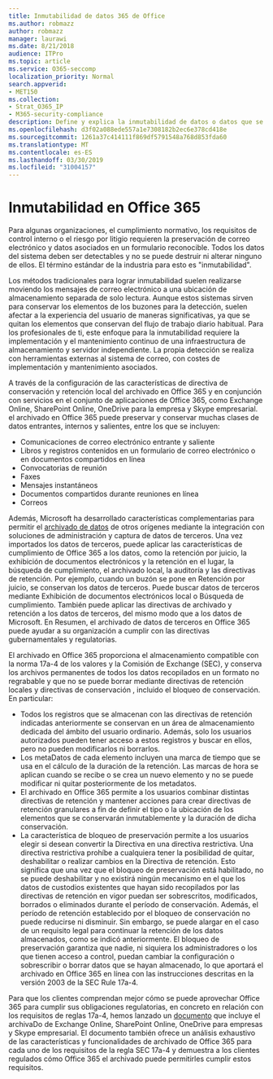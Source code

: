 ```yaml
---
title: Inmutabilidad de datos 365 de Office
ms.author: robmazz
author: robmazz
manager: laurawi
ms.date: 8/21/2018
audience: ITPro
ms.topic: article
ms.service: O365-seccomp
localization_priority: Normal
search.appverid:
- MET150
ms.collection:
- Strat_O365_IP
- M365-security-compliance
description: Define y explica la inmutabilidad de datos o datos que se deben poder detectar y no se pueden destruir ni modificar.
ms.openlocfilehash: d3f02a088ede557a1e7308182b2ec6e378cd418e
ms.sourcegitcommit: 1261a37c414111f869df5791548a768d853fda60
ms.translationtype: MT
ms.contentlocale: es-ES
ms.lasthandoff: 03/30/2019
ms.locfileid: "31004157"
---
```

# <a name="immutability-in-office-365"></a>Inmutabilidad en Office 365
Para algunas organizaciones, el cumplimiento normativo, los requisitos de control interno o el riesgo por litigio requieren la preservación de correo electrónico y datos asociados en un formulario reconocible. Todos los datos del sistema deben ser detectables y no se puede destruir ni alterar ninguno de ellos. El término estándar de la industria para esto es "inmutabilidad". 

Los métodos tradicionales para lograr inmutabilidad suelen realizarse moviendo los mensajes de correo electrónico a una ubicación de almacenamiento separada de solo lectura. Aunque estos sistemas sirven para conservar los elementos de los buzones para la detección, suelen afectar a la experiencia del usuario de maneras significativas, ya que se quitan los elementos que conservan del flujo de trabajo diario habitual. Para los profesionales de ti, este enfoque para la inmutabilidad requiere la implementación y el mantenimiento continuo de una infraestructura de almacenamiento y servidor independiente. La propia detección se realiza con herramientas externas al sistema de correo, con costes de implementación y mantenimiento asociados.

A través de la configuración de las características de directiva de conservación y retención local del archivado en Office 365 y en conjunción con servicios en el conjunto de aplicaciones de Office 365, como Exchange Online, SharePoint Online, OneDrive para la empresa y Skype empresarial. el archivado en Office 365 puede preservar y conservar muchas clases de datos entrantes, internos y salientes, entre los que se incluyen:
- Comunicaciones de correo electrónico entrante y saliente
- Libros y registros contenidos en un formulario de correo electrónico o en documentos compartidos en línea
- Convocatorias de reunión
- Faxes
- Mensajes instantáneos
- Documentos compartidos durante reuniones en línea
- Correos

Además, Microsoft ha desarrollado características complementarias para permitir el [archivado de datos](https://support.office.com/article/Archiving-third-party-data-in-Office-365-0ce338d5-3666-4a18-86ab-c6910ff408cc) de otros orígenes mediante la integración con soluciones de administración y captura de datos de terceros. Una vez importados los datos de terceros, puede aplicar las características de cumplimiento de Office 365 a los datos, como la retención por juicio, la exhibición de documentos electrónicos y la retención en el lugar, la búsqueda de cumplimiento, el archivado local, la auditoría y las directivas de retención. Por ejemplo, cuando un buzón se pone en Retención por juicio, se conservan los datos de terceros. Puede buscar datos de terceros mediante Exhibición de documentos electrónicos local o Búsqueda de cumplimiento. También puede aplicar las directivas de archivado y retención a los datos de terceros, del mismo modo que a los datos de Microsoft. En Resumen, el archivado de datos de terceros en Office 365 puede ayudar a su organización a cumplir con las directivas gubernamentales y regulatorias.

El archivado en Office 365 proporciona el almacenamiento compatible con la norma 17a-4 de los valores y la Comisión de Exchange (SEC), y conserva los archivos permanentes de todos los datos recopilados en un formato no regrabable y que no se puede borrar mediante directivas de retención locales y directivas de conservación , incluido el bloqueo de conservación. En particular:
- Todos los registros que se almacenan con las directivas de retención indicadas anteriormente se conservan en un área de almacenamiento dedicada del ámbito del usuario ordinario. Además, solo los usuarios autorizados pueden tener acceso a estos registros y buscar en ellos, pero no pueden modificarlos ni borrarlos.
- Los metaDatos de cada elemento incluyen una marca de tiempo que se usa en el cálculo de la duración de la retención. Las marcas de hora se aplican cuando se recibe o se crea un nuevo elemento y no se puede modificar ni quitar posteriormente de los metadatos.
- El archivado en Office 365 permite a los usuarios combinar distintas directivas de retención y mantener acciones para crear directivas de retención granulares a fin de definir el tipo o la ubicación de los elementos que se conservarán inmutablemente y la duración de dicha conservación.
- La característica de bloqueo de preservación permite a los usuarios elegir si desean convertir la Directiva en una directiva restrictiva. Una directiva restrictiva prohíbe a cualquiera tener la posibilidad de quitar, deshabilitar o realizar cambios en la Directiva de retención. Esto significa que una vez que el bloqueo de preservación está habilitado, no se puede deshabilitar y no existirá ningún mecanismo en el que los datos de custodios existentes que hayan sido recopilados por las directivas de retención en vigor puedan ser sobrescritos, modificados, borrados o eliminados durante el período de conservación. Además, el período de retención establecido por el bloqueo de conservación no puede reducirse ni disminuir. Sin embargo, se puede alargar en el caso de un requisito legal para continuar la retención de los datos almacenados, como se indicó anteriormente. El bloqueo de preservación garantiza que nadie, ni siquiera los administradores o los que tienen acceso a control, puedan cambiar la configuración o sobrescribir o borrar datos que se hayan almacenado, lo que aportará el archivado en Office 365 en línea con las instrucciones descritas en la versión 2003 de la SEC Rule 17a-4.

Para que los clientes comprendan mejor cómo se puede aprovechar Office 365 para cumplir sus obligaciones regulatorias, en concreto en relación con los requisitos de reglas 17a-4, hemos lanzado un [documento](https://go.microsoft.com/fwlink/?linkid=830440) que incluye el archivaDo de Exchange Online, SharePoint Online, OneDrive para empresas y Skype empresarial. El documento también ofrece un análisis exhaustivo de las características y funcionalidades de archivado de Office 365 para cada uno de los requisitos de la regla SEC 17a-4 y demuestra a los clientes regulados cómo Office 365 el archivado puede permitirles cumplir estos requisitos.